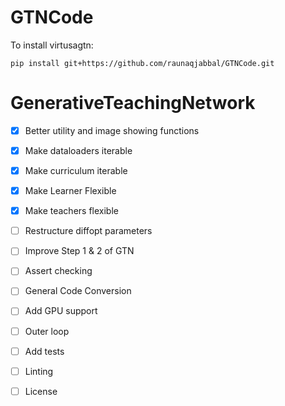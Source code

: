 # GTNCode

To install virtusagtn: 

`pip install git+https://github.com/raunaqjabbal/GTNCode.git`

# GenerativeTeachingNetwork

-  [x]  Better utility and image showing functions
-  [x] Make dataloaders iterable
-  [x] Make curriculum iterable
-  [x] Make Learner Flexible 
-  [x] Make teachers flexible

-  [ ] Restructure diffopt parameters
-  [ ] Improve Step 1 & 2 of GTN

-  [ ] Assert checking 
-  [ ] General Code Conversion
-  [ ] Add GPU support
-  [ ] Outer loop
-  [ ] Add tests
-  [ ] Linting

-  [ ] License